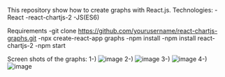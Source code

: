 This repository show how to create graphs with React.js.
Technologies:
-React
-react-chartjs-2
-JS(ES6)

Requirements
-git clone https://github.com/yourusername/react-chartjs-graphs.git
-npx create-react-app graphs
-npm install
-npm install react-chartjs-2
-npm start

Screen shots of the graphs:
1-)
![image](https://github.com/user-attachments/assets/3b9e4065-83cc-47f1-8ac3-449f9504e84c)
2-)
![image](https://github.com/user-attachments/assets/8d196194-6eef-49a3-9d2c-4a213f51979a)
3-)
![image](https://github.com/user-attachments/assets/8cf6e1d1-bfd1-49d7-b752-f5ef1478bdfe)
4-)
![image](https://github.com/user-attachments/assets/4bdf0629-dc6d-4ef7-80fb-7b41c6e6dbc2)

